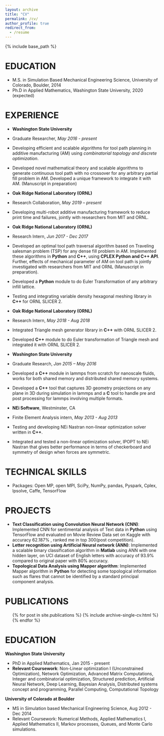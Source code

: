 ```yaml
---
layout: archive
title: "CV"
permalink: /cv/
author_profile: true
redirect_from:
  - /resume
---
```


{% include base_path %}

EDUCATION
======
* M.S. in Simulation Based Mechanical Engineering Science, University of Colorado, Boulder, 2014
* Ph.D in Applied Mathematics, Washington State University, 2020 (expected)

EXPERIENCE
======
* **Washington State University**
* Graduate Researcher, *May 2016 - present*	
* Developing efficient and scalable algorithms for tool path planning in additive manufacturing (AM) using *combinatorial topology and discrete optimization*.
* Developed novel mathematical theory and scalable algorithms to generate continuous tool path with no crossover for any arbitrary partial fill problem in AM. Developed a unique framework to integrate it with AM. (Manuscript in preparation)
    
* **Oak Ridge National Laboratory (ORNL)**  
* Research Collaboration, *May 2019 – present*
* Developing multi-robot additive manufacturing framework to reduce print time and failures, jointly with researchers from MIT and ORNL.
 
* **Oak Ridge National Laboratory (ORNL)**   
* Research Intern, *Jun 2017 - Dec 2017* 
* Developed an optimal tool path traversal algorithm based on Traveling salesman problem (TSP) for any dense fill problem in AM. Implemented these algorithms in **Python** and **C++**, using **CPLEX Python and C++ API**. Further, effects of mechanical parameter of AM on tool path is jointly investigated with researchers from MIT and ORNL (Manuscript in preparation).    
* Developed a **Python** module to do Euler Transformation of any arbitrary infill lattice. 
* Testing and integrating variable density hexagonal meshing library in **C++** for ORNL SLICER 2.

* **Oak Ridge National Laboratory (ORNL)**
* Research Intern, *May 2018 - Aug 2018* 
* Integrated Triangle mesh generator library in **C++** with ORNL SLICER 2. 
* Developed **C++** module to do Euler transformation of Triangle mesh and integrated it with ORNL SLICER 2. 

* **Washington State University** 
* Graduate Research, *Jan 2015 – May 2016*
* Developed a **C++** module in lammps from scratch for nanoscale fluids, works for both shared memory and distributed shared memory systems. 
* Developed a **C++** tool that captures 3D geometry projections on any plane in 3D during simulation in lammps and a **C** tool to handle pre and post processing for lammps involving multiple formats. 

* **NEi Software**, Westminster, CA                                                                                                                    
* Finite Element Analysis intern, *May 2013 - Aug 2013*
* Testing and developing NEi Nastran non-linear optimization solver written in **C++**.  
* Integrated and tested a non-linear optimization solver, IPOPT to NEi Nastran that gives better performance in terms of checkerboard and symmetry of design when forces are symmetric.   

TECHNICAL SKILLS
======
* Packages: Open MP, open MPI, SciPy, NumPy, pandas, Pyspark, Cplex, lpsolve, Caffe, TensorFlow   

PROJECTS
====
* **Text Classification using Convolution Neural Network (CNN)**: Implemented CNN for sentimental analysis of Text data in **Python** using TensorFlow and evaluated on Movie Review Data set on Kaggle with accuracy 62.187% , ranked me in top 300(post competition). 
* **Letter recognition using Artificial Neural network (ANN)**: Implemented a scalable binary classification algorithm in **Matlab** using ANN with one hidden layer, on UCI dataset of English letters with accuracy of 93.9% compared to original paper with 80% accuracy. 
* **Topological Data Analysis using Mapper algorithm**: Implemented Mapper algorithm in **Python** for detecting some topological information such as flares that cannot be identified by a standard principal component analysis. 

PUBLICATIONS
======
  <ul>{% for post in site.publications %}
    {% include archive-single-cv.html %}
  {% endfor %}</ul>

EDUCATION
====
**Washington State University** 
* PhD in Applied Mathematics, Jan 2015 - present
* **Relevant Coursework**: Non-Linear optimization I (Unconstrained Optimization), Network Optimization, Advanced Matrix Computations, Integer and combinatorial optimization, Structured prediction, Artificial Neural Network, Deep Learning, Bayesian Analysis, Distributed systems concept and programming, Parallel Computing, Computational Topology 

**University of Colorado at Boulder**
* MS in Simulation based Mechanical Engineering Science, Aug 2012 - Dec 2014
* Relevant Coursework: Numerical Methods, Applied Mathematics I, Applied Mathematics II, Markov processes, Queues, and Monte Carlo simulations.
  